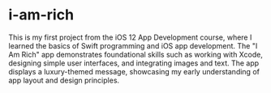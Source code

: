 # i-am-rich
This is my first project from the iOS 12 App Development course, where I learned the basics of Swift programming and iOS app development. The "I Am Rich" app demonstrates foundational skills such as working with Xcode, designing simple user interfaces, and integrating images and text. The app displays a luxury-themed message, showcasing my early understanding of app layout and design principles.
